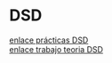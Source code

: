 # DSD
[enlace prácticas DSD](https://github.com/thejosess/DSD)   
[enlace trabajo teoria DSD](https://github.com/thejosess/microservicios)  


